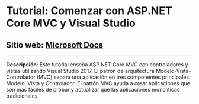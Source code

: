 # Tutorial: Comenzar con ASP.NET Core MVC y Visual Studio
## Sitio web: [Microsoft Docs](https://docs.microsoft.com/en-us/aspnet/core/tutorials/first-mvc-app/start-mvc?tabs=aspnetcore2x)
---
**Descripción**:
Este tutorial enseña ASP.NET Core MVC con controladores y vistas utilizando Visual Studio 2017.
El patrón de arquitectura Modelo-Vista-Controlador (MVC) separa una aplicación en tres componentes principales: Modelo, Vista y Controlador. El patrón MVC ayuda a crear aplicaciones que son más fáciles de probar y actualizar que las aplicaciones monolíticas tradicionales.